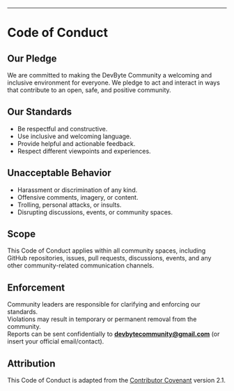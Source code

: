---

# Code of Conduct

## Our Pledge
We are committed to making the DevByte Community a welcoming and inclusive environment for everyone. We pledge to act and interact in ways that contribute to an open, safe, and positive community.

## Our Standards
- Be respectful and constructive.  
- Use inclusive and welcoming language.  
- Provide helpful and actionable feedback.  
- Respect different viewpoints and experiences.  

## Unacceptable Behavior
- Harassment or discrimination of any kind.  
- Offensive comments, imagery, or content.  
- Trolling, personal attacks, or insults.  
- Disrupting discussions, events, or community spaces.  

## Scope
This Code of Conduct applies within all community spaces, including GitHub repositories, issues, pull requests, discussions, events, and any other community-related communication channels.

## Enforcement
Community leaders are responsible for clarifying and enforcing our standards.  
Violations may result in temporary or permanent removal from the community.  
Reports can be sent confidentially to **devbytecommunity@gmail.com** (or insert your official email/contact).

## Attribution
This Code of Conduct is adapted from the [Contributor Covenant](https://www.contributor-covenant.org/) version 2.1.

